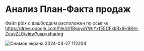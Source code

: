 # Анализ План-Факта продаж

Файл pbix с дашбордом расположен по ссылке https://drive.google.com/file/d/1BgoyoYWjYxfEECFkkRx6H6KH-ZcuvZL0/view?usp=sharing

![Снимок экрана 2024-04-27 112204](https://github.com/AnastasiyaDavydenko/Plan_fact_dashboard/assets/122218714/e36a6b2d-04a3-4d5c-8ab5-7c177ea4b204)
